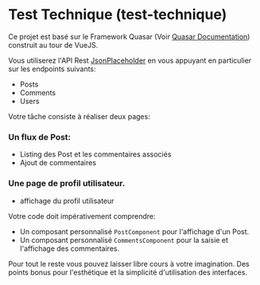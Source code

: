 # Test Technique (test-technique)

Ce projet est basé sur le Framework Quasar (Voir [Quasar Documentation](https://v0-17.quasar-framework.org/guide)) construit au tour de VueJS.

Vous utiliserez l'API Rest [JsonPlaceholder](https://jsonplaceholder.typicode.com) en vous appuyant en particulier sur les endpoints suivants:
* Posts
* Comments
* Users

Votre tâche consiste à réaliser deux pages:

### Un flux de Post:
* Listing des Post et les commentaires associés
* Ajout de commentaires

### Une page de profil utilisateur.
* affichage du profil utilisateur


Votre code doit impérativement comprendre:
* Un composant personnalisé `PostComponent` pour l'affichage d'un Post.
* Un composant personnalisé `CommentsComponent` pour la saisie et l'affichage des commentaires.

Pour tout le reste vous pouvez laisser libre cours à votre imagination. Des points bonus pour l'esthétique et la simplicité d'utilisation des interfaces.

